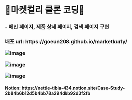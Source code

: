 <h1>🎈마켓컬리 클론 코딩🛒</h1>
<h3>- 메인 페이지, 제품 상세 페이지, 검색 페이지 구현<h3>
<p>배포 url: https://goeun208.github.io/marketkurly/</p>
  
  
![image](https://user-images.githubusercontent.com/80875784/181919479-6b99b0d7-6fa6-4437-b367-6a79e472649e.png)

![image](https://user-images.githubusercontent.com/80875784/181919467-b91b71dc-4395-44e8-9309-8b9372f26e8c.png)

![image](https://user-images.githubusercontent.com/80875784/181919419-cad9a571-0209-4062-a006-703d7a801458.png)

<h4>Notion: https://nettle-tibia-434.notion.site/Case-Study-2b84b6b12d5b4bb78a294dbb92d3f2fb</h4>
